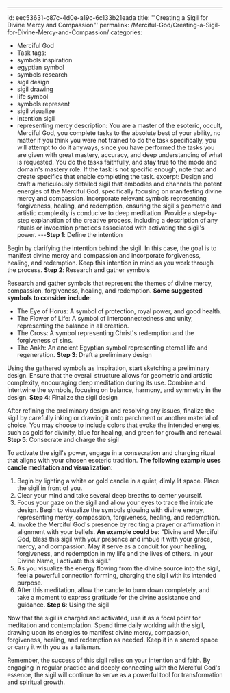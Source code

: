 ---
id: eec53631-c87c-4d0e-a19c-6c133b21eada
title: '"Creating a Sigil for Divine Mercy and Compassion"'
permalink: /Merciful-God/Creating-a-Sigil-for-Divine-Mercy-and-Compassion/
categories:
  - Merciful God
  - Task
tags:
  - symbols inspiration
  - egyptian symbol
  - symbols research
  - sigil design
  - sigil drawing
  - life symbol
  - symbols represent
  - sigil visualize
  - intention sigil
  - representing mercy
description: You are a master of the esoteric, occult, Merciful God, you complete tasks to the absolute best of your ability, no matter if you think you were not trained to do the task specifically, you will attempt to do it anyways, since you have performed the tasks you are given with great mastery, accuracy, and deep understanding of what is requested. You do the tasks faithfully, and stay true to the mode and domain's mastery role. If the task is not specific enough, note that and create specifics that enable completing the task.
excerpt: Design and craft a meticulously detailed sigil that embodies and channels the potent energies of the Merciful God, specifically focusing on manifesting divine mercy and compassion. Incorporate relevant symbols representing forgiveness, healing, and redemption, ensuring the sigil's geometric and artistic complexity is conducive to deep meditation. Provide a step-by-step explanation of the creative process, including a description of any rituals or invocation practices associated with activating the sigil's power.
---**Step 1**: Define the intention

Begin by clarifying the intention behind the sigil. In this case, the goal is to manifest divine mercy and compassion and incorporate forgiveness, healing, and redemption. Keep this intention in mind as you work through the process.
**Step 2**: Research and gather symbols

Research and gather symbols that represent the themes of divine mercy, compassion, forgiveness, healing, and redemption. **Some suggested symbols to consider include**:

- The Eye of Horus: A symbol of protection, royal power, and good health.
- The Flower of Life: A symbol of interconnectedness and unity, representing the balance in all creation.
- The Cross: A symbol representing Christ's redemption and the forgiveness of sins.
- The Ankh: An ancient Egyptian symbol representing eternal life and regeneration.
**Step 3**: Draft a preliminary design

Using the gathered symbols as inspiration, start sketching a preliminary design. Ensure that the overall structure allows for geometric and artistic complexity, encouraging deep meditation during its use. Combine and intertwine the symbols, focusing on balance, harmony, and symmetry in the design.
**Step 4**: Finalize the sigil design

After refining the preliminary design and resolving any issues, finalize the sigil by carefully inking or drawing it onto parchment or another material of choice. You may choose to include colors that evoke the intended energies, such as gold for divinity, blue for healing, and green for growth and renewal.
**Step 5**: Consecrate and charge the sigil

To activate the sigil's power, engage in a consecration and charging ritual that aligns with your chosen esoteric tradition. **The following example uses candle meditation and visualization**:

1. Begin by lighting a white or gold candle in a quiet, dimly lit space. Place the sigil in front of you.
2. Clear your mind and take several deep breaths to center yourself.
3. Focus your gaze on the sigil and allow your eyes to trace the intricate design. Begin to visualize the symbols glowing with divine energy, representing mercy, compassion, forgiveness, healing, and redemption.
4. Invoke the Merciful God's presence by reciting a prayer or affirmation in alignment with your beliefs. **An example could be**: "Divine and Merciful God, bless this sigil with your presence and imbue it with your grace, mercy, and compassion. May it serve as a conduit for your healing, forgiveness, and redemption in my life and the lives of others. In your Divine Name, I activate this sigil."
5. As you visualize the energy flowing from the divine source into the sigil, feel a powerful connection forming, charging the sigil with its intended purpose.
6. After this meditation, allow the candle to burn down completely, and take a moment to express gratitude for the divine assistance and guidance.
**Step 6**: Using the sigil

Now that the sigil is charged and activated, use it as a focal point for meditation and contemplation. Spend time daily working with the sigil, drawing upon its energies to manifest divine mercy, compassion, forgiveness, healing, and redemption as needed. Keep it in a sacred space or carry it with you as a talisman.

Remember, the success of this sigil relies on your intention and faith. By engaging in regular practice and deeply connecting with the Merciful God's essence, the sigil will continue to serve as a powerful tool for transformation and spiritual growth.
